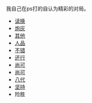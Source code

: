 我自己在ps打的自认为精彩的对局。
- <a href="https://replay.pokemonshowdown.com/gen7ou-964656549">读换</a>
- <a href="https://replay.pokemonshowdown.com/gen7ou-964669747">炮灰</a>
- <a href="https://replay.pokemonshowdown.com/gen7ou-975257621">其他</a>
- <a href="https://replay.pokemonshowdown.com/gen7ou-986227785">人品</a>
- <a href="https://replay.pokemonshowdown.com/gen7ou-986762609">不错</a>
- <a href="https://replay.pokemonshowdown.com/gen7ou-986769157">还行</a>
- <a href="https://replay.pokemonshowdown.com/gen7ou-986772337">尚可</a>
- <a href="https://replay.pokemonshowdown.com/gen8ou-1047854102">尚可</a>
- <a href="https://replay.pokemonshowdown.com/gen8ou-1063611780">八代</a>
- <a href="https://replay.pokemonshowdown.com/gen8ou-1064022692">坚持</a>
- <a hrref="https://replay.pokemonshowdown.com/gen8ou-1071062797">险胜</a>

